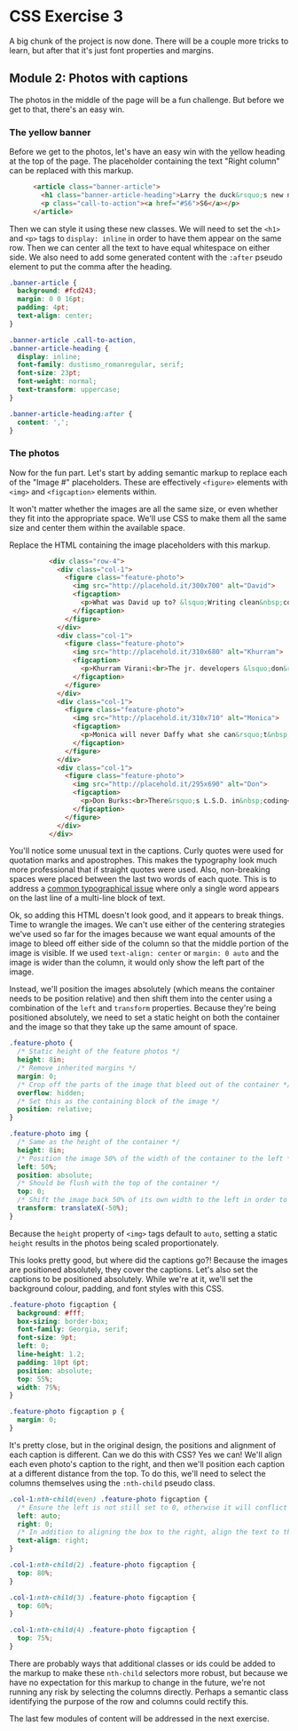 # CSS Exercise 3

A big chunk of the project is now done. There will be a couple more tricks to learn, but after that it's just font properties and margins.

## Module 2: Photos with captions

The photos in the middle of the page will be a fun challenge. But before we get to that, there's an easy win.

### The yellow banner

Before we get to the photos, let's have an easy win with the yellow heading at the top of the page. The placeholder containing the text "Right column" can be replaced with this markup.

```html
      <article class="banner-article">
        <h1 class="banner-article-heading">Larry the duck&rsquo;s new name is causing a buzz</h1>
        <p class="call-to-action"><a href="#S6">S6</a></p>
      </article>
```

Then we can style it using these new classes. We will need to set the `<h1>` and `<p>` tags to `display: inline` in order to have them appear on the same row. Then we can center all the text to have equal whitespace on either side. We also need to add some generated content with the `:after` pseudo element to put the comma after the heading.

```css
.banner-article {
  background: #fcd243;
  margin: 0 0 16pt;
  padding: 4pt;
  text-align: center;
}

.banner-article .call-to-action,
.banner-article-heading {
  display: inline;
  font-family: dustismo_romanregular, serif;
  font-size: 23pt;
  font-weight: normal;
  text-transform: uppercase;
}

.banner-article-heading:after {
  content: ',';
}
```

### The photos

Now for the fun part. Let's start by adding semantic markup to replace each of the "Image #" placeholders. These are effectively `<figure>` elements with `<img>` and `<figcaption>` elements within.

It won't matter whether the images are all the same size, or even whether they fit into the appropriate space. We'll use CSS to make them all the same size and center them within the available space.

Replace the HTML containing the image placeholders with this markup.

```html
          <div class="row-4">
            <div class="col-1">
              <figure class="feature-photo">
                <img src="http://placehold.it/300x700" alt="David">
                <figcaption>
                  <p>What was David up to? &lsquo;Writing clean&nbsp;code.&rsquo;</p>
                </figcaption>
              </figure>
            </div>
            <div class="col-1">
              <figure class="feature-photo">
                <img src="http://placehold.it/310x680" alt="Khurram">
                <figcaption>
                  <p>Khurram Virani:<br>The jr. developers &lsquo;don&rsquo;t feel&nbsp;fear&rsquo;</p>
                </figcaption>
              </figure>
            </div>
            <div class="col-1">
              <figure class="feature-photo">
                <img src="http://placehold.it/310x710" alt="Monica">
                <figcaption>
                  <p>Monica will never Daffy what she can&rsquo;t&nbsp;Duck</p>
                </figcaption>
              </figure>
            </div>
            <div class="col-1">
              <figure class="feature-photo">
                <img src="http://placehold.it/295x690" alt="Don">
                <figcaption>
                  <p>Don Burks:<br>There&rsquo;s L.S.D. in&nbsp;coding</p>
                </figcaption>
              </figure>
            </div>
          </div>
```

You'll notice some unusual text in the captions. Curly quotes were used for quotation marks and apostrophes. This makes the typography look much more professional that if straight quotes were used. Also, non-breaking spaces were placed between the last two words of each quote. This is to address a [common typographical issue](https://www.fonts.com/content/learning/fontology/level-2/text-typography/rags-widows-orphans) where only a single word appears on the last line of a multi-line block of text.

Ok, so adding this HTML doesn't look good, and it appears to break things. Time to wrangle the images. We can't use either of the centering strategies we've used so far for the images because we want equal amounts of the image to bleed off either side of the column so that the middle portion of the image is visible. If we used `text-align: center` or `margin: 0 auto` and the image is wider than the column, it would only show the left part of the image.

Instead, we'll position the images absolutely (which means the container needs to be position relative) and then shift them into the center using a combination of the `left` and `transform` properties. Because they're being positioned absolutely, we need to set a static height on both the container and the image so that they take up the same amount of space.

```css
.feature-photo {
  /* Static height of the feature photos */
  height: 8in;
  /* Remove inherited margins */
  margin: 0;
  /* Crop off the parts of the image that bleed out of the container */
  overflow: hidden;
  /* Set this as the containing block of the image */
  position: relative;
}

.feature-photo img {
  /* Same as the height of the container */
  height: 8in;
  /* Position the image 50% of the width of the container to the left */
  left: 50%;
  position: absolute;
  /* Should be flush with the top of the container */
  top: 0;
  /* Shift the image back 50% of its own width to the left in order to center it */
  transform: translateX(-50%);
}
```

Because the `height` property of `<img>` tags default to `auto`, setting a static `height` results in the photos being scaled proportionately.

This looks pretty good, but where did the captions go?! Because the images are positioned absolutely, they cover the captions. Let's also set the captions to be positioned absolutely. While we're at it, we'll set the background colour, padding, and font styles with this CSS.

```css
.feature-photo figcaption {
  background: #fff;
  box-sizing: border-box;
  font-family: Georgia, serif;
  font-size: 9pt;
  left: 0;
  line-height: 1.2;
  padding: 10pt 6pt;
  position: absolute;
  top: 55%;
  width: 75%;
}

.feature-photo figcaption p {
  margin: 0;
}
```

It's pretty close, but in the original design, the positions and alignment of each caption is different. Can we do this with CSS? Yes we can! We'll align each even photo's caption to the right, and then we'll position each caption at a different distance from the top. To do this, we'll need to select the columns themselves using the `:nth-child` pseudo class.

```css
.col-1:nth-child(even) .feature-photo figcaption {
  /* Ensure the left is not still set to 0, otherwise it will conflict with the width property */
  left: auto;
  right: 0;
  /* In addition to aligning the box to the right, align the text to the right as well */
  text-align: right;
}

.col-1:nth-child(2) .feature-photo figcaption {
  top: 80%;
}

.col-1:nth-child(3) .feature-photo figcaption {
  top: 60%;
}

.col-1:nth-child(4) .feature-photo figcaption {
  top: 75%;
}
```

There are probably ways that additional classes or ids could be added to the markup to make these `nth-child` selectors more robust, but because we have no expectation for this markup to change in the future, we're not running any risk by selecting the columns directly. Perhaps a semantic class identifying the purpose of the row and columns could rectify this.

The last few modules of content will be addressed in the next exercise.
